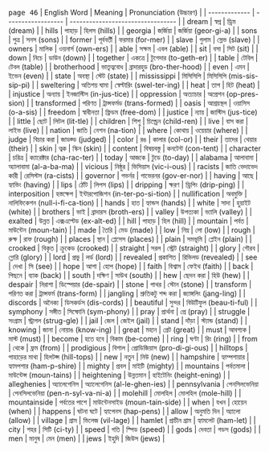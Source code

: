 <kbd>page 46</kbd>
| English Word | Meaning | Pronunciation (উচ্চারণ) |
| ------------- | ------------------ | --------------------------------- |
| dream | স্বপ্ন | ড্রিম (dream) |
| hills | পাহাড় | হিলস (hills) |
| georgia | জর্জিয়া | জর্জিয়া (geor-gi-a) |
| sons | পুত্র | সনস (sons) |
| former | পূর্ববর্তী | ফরমার (for-mer) |
| slave | গুলাম | স্লেভ (slave) |
| owners | মালিক | ওয়নার্স (own-ers) |
| able | সক্ষম | এবল (able) |
| sit | বসা | সিট (sit) |
| down | নিচে | ডাউন (down) |
| together | একত্রে | টুগেদার (to-geth-er) |
| table | টেবিল | টেবল (table) |
| brotherhood | ভাতৃত্ববোধ | ব্রাদারহুড (bro-ther-hood) |
| even | এমন | ইভেন (even) |
| state | অবস্থা | স্টেট (state) |
| mississippi | মিসিসিপি | মিসিসিপি (mis-sis-sip-pi) |
| sweltering | অতিশয় ঘামা | স্বেল্টারিং (swel-ter-ing) |
| heat | তাপ | হিট (heat) |
| injustice | অন্যায় | ইনজাস্টিস (in-jus-tice) |
| oppression | অত্যাচার | অপ্রেশন (op-pres-sion) |
| transformed | পরিণত | ট্রান্সফর্মড (trans-formed) |
| oasis | আশ্রয়স্থল | ওয়াসিস (o-a-sis) |
| freedom | স্বাধীনতা | ফ্রিডম (free-dom) |
| justice | ন্যায় | জাস্টিস (jus-tice) |
| little | ছোট | লিটল (lit-tle) |
| children | শিশু | চিল্ড্রেন (child-ren) |
| live | বাস করা | লাইভ (live) |
| nation | জাতি | নেশন (na-tion) |
| where | কোথায় | ওয়েয়ার (where) |
| judge | বিচার করা | জাডজ্ড (judged) |
| color | রঙ | কালার (col-or) |
| their | তাদের | থেয়ার (their) |
| skin | ত্বক | স্কিন (skin) |
| content | বিষয়বস্তু | কনটেন্ট (con-tent) |
| character | চরিত্র | ক্যারেক্টার (cha-rac-ter) |
| today | আজকে | টুডে (to-day) |
| alabama | আলাবামা | অ্যালাবামা (al-a-ba-ma) |
| vicious | নিষ্ঠুর | ভিসিয়াস (vic-i-ous) |
| racists | জাতি ভেদাভেদ কারী | রেসিস্টস (ra-cists) |
| governor | গভর্নর | গাভেরনর (gov-er-nor) |
| having | আছে | হ্যাভিং (having) |
| lips | ঠোঁট | লিপস (lips) |
| dripping | ক্ষরণ | ড্রিপিং (drip-ping) |
| interposition | হস্তক্ষেপ | ইন্টারপোজিশন (in-ter-po-si-tion) |
| nullification | অবমুক্তি | নালিফিকেশন (null-i-fi-ca-tion) |
| hands | হাত | হ্যান্ডস (hands) |
| white | সাদা | হুয়াইট (white) |
| brothers | ভাই | ব্রাদারস (broth-ers) |
| valley | উপত্যকা | ভ্যালি (valley) |
| exalted | উন্নত | এক্সএল্টেড (ex-alt-ed) |
| hill | পাহাড় | হিল (hill) |
| mountain | পর্বত | মাউন্টেন (moun-tain) |
| made | তৈরি | মেড (made) |
| low | নিম্ন | লো (low) |
| rough | রুক্ষ | রাফ (rough) |
| places | স্থান | প্লেসেস (places) |
| plain | সমভূমি | প্লেইন (plain) |
| crooked | বিকৃত | ক্রুকেড (crooked) |
| straight | সরল | স্ট্রেট (straight) |
| glory | গৌরব | গ্লোরি (glory) |
| lord | প্রভু | লর্ড (lord) |
| revealed | প্রকাশিত | রিভিলড (revealed) |
| see | দেখা | সি (see) |
| hope | আশা | হোপ (hope) |
| faith | বিশ্বাস | ফেইথ (faith) |
| back | পিছনে | ব্যাক (back) |
| south | দক্ষিণ | সাউথ (south) |
| hew | ছেদন করা | হিউ (hew) |
| despair | নিরাশা | ডিস্পেয়ার (de-spair) |
| stone | পাথর | স্টোন (stone) |
| transform | পরিণত করা | ট্রান্সফর্ম (trans-form) |
| jangling | শ্রুতিকটু শব্দ করা | জ্যাঙ্গলিং (jang-ling) |
| discords | অনৈক্য | ডিসকর্ডস (dis-cords) |
| beautiful | সুন্দর | বিউটিফুল (beau-ti-ful) |
| symphony | সঙ্গীত | সিম্ফোনি (sym-phony) |
| pray | প্রার্থনা | প্রে (pray) |
| struggle | সংগ্রাম | স্ট্রাগল (strug-gle) |
| jail | জেল | জেইল (jail) |
| stand | দাঁড়া | স্ট্যান্ড (stand) |
| knowing | জানা | নোয়াঙ (know-ing) |
| great | মহান | গ্রেট (great) |
| must | আবশ্যক | মাস্ট (must) |
| become | হতে হবে | বিকাম (be-come) |
| ring | ঘণ্টা | রিং (ring) |
| from | থেকে | ফ্রম (from) |
| prodigious | বিশাল | প্রোডিজিয়াস (pro-di-gi-ous) |
| hilltops | পাহাড়ের মাথা | হিলটপ্স (hill-tops) |
| new | নতুন | নিউ (new) |
| hampshire | হ্যাম্পশায়ার | হ্যামপশার (ham-p-shire) |
| mighty | প্রবল | মাইটি (mighty) |
| mountains | পর্বতমালা | মাউন্টেন্স (moun-tains) |
| heightening | উন্নতমান | হাইটেনিং (height-ening) |
| alleghenies | অ্যালেগেনিস | অ্যালেগেনিস (al-le-ghen-ies) |
| pennsylvania | পেনসিলভেনিয়া | পেনসিলভেনিয়া (pen-n-syl-va-ni-a) |
| molehill | মোলহিল | মোলহিল (mole-hill) |
| mountainside | পর্বতের পাশে | মাউন্টেনসাইড (moun-tain-side) |
| when | যখন | হোয়েন (when) |
| happens | ঘটনা ঘটে | হ্যাপেনস (hap-pens) |
| allow | অনুমতি দিন | অ্যালো (allow) |
| village | গ্রাম | ভিলেজ (vil-lage) |
| hamlet | প্রাচীন গ্রাম | হ্যামলেট (ham-let) |
| city | শহর | সিটি (ci-ty) |
| speed | গতি | স্পিড (speed) |
| gods | দেবতা | গডস (gods) |
| men | মানুষ | মেন (men) |
| jews | ইহুদি | জিউস (jews) |
